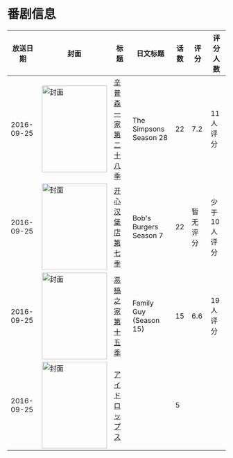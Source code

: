 # 番剧信息

|放送日期|封面|标题|日文标题|话数|评分|评分人数|
|---|---|---|---|---|---|---|
|2016-09-25|<img src="https://lain.bgm.tv/pic/cover/c/2d/95/194395_Hhqcc.jpg" alt="封面" style="width:150px;height:200px;object-fit:cover;">|[辛普森一家 第二十八季](https://bangumi.tv/subject/194395)|The Simpsons Season 28|22|7.2|11人评分|
|2016-09-25|<img src="https://lain.bgm.tv/pic/cover/c/81/10/209262_bf1xj.jpg" alt="封面" style="width:150px;height:200px;object-fit:cover;">|[开心汉堡店 第七季](https://bangumi.tv/subject/209262)|Bob's Burgers Season 7|22|暂无评分|少于10人评分|
|2016-09-25|<img src="https://lain.bgm.tv/pic/cover/c/57/bd/406268_F01Z3.jpg" alt="封面" style="width:150px;height:200px;object-fit:cover;">|[恶搞之家 第十五季](https://bangumi.tv/subject/406268)|Family Guy (Season 15)|15|6.6|19人评分|
|2016-09-25|<img src="https://lain.bgm.tv/pic/cover/c/18/0e/193657_8piMS.jpg" alt="封面" style="width:150px;height:200px;object-fit:cover;">|[アイドロップス](https://bangumi.tv/subject/193657)||5|||
